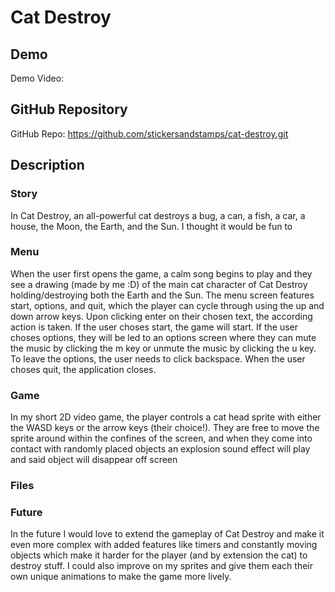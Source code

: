 # Cat Destroy

## Demo
Demo Video: <URL>

## GitHub Repository
GitHub Repo: <https://github.com/stickersandstamps/cat-destroy.git>

## Description

### Story
In Cat Destroy, an all-powerful cat destroys a bug, a can, a fish, a car, a house, the Moon, the Earth, and the Sun. I thought it would be fun to 

### Menu
When the user first opens the game, a calm song begins to play and they see a drawing (made by me :D) of the main cat character of Cat Destroy holding/destroying both the Earth and the Sun. The menu screen features start, options, and quit, which the player can cycle through using the up and down arrow keys. Upon clicking enter on their chosen text, the according action is taken. If the user choses start, the game will start. If the user choses options, they will be led to an options screen where they can mute the music by clicking the m key or unmute the music by clicking the u key. To leave the options, the user needs to click backspace. When the user choses quit, the application closes. 

### Game
In my short 2D video game, the player controls a cat head sprite with either the WASD keys or the arrow keys (their choice!). They are free to move the sprite around within the confines of the screen, and when they come into contact with randomly placed objects an explosion sound effect will play and said object will disappear off screen

### Files

### Future
In the future I would love to extend the gameplay of Cat Destroy and make it even more complex with added features like timers and constantly moving objects which make it harder for the player (and by extension the cat) to destroy stuff. I could also improve on my sprites and give them each their own unique animations to make the game more lively. 



